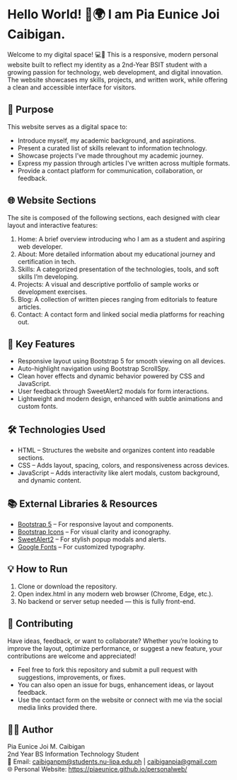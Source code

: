 # Hello World! 👋🌍 I am Pia Eunice Joi Caibigan.
Welcome to my digital space! 💻🩷 This is a responsive, modern personal website built to reflect my identity as a 2nd-Year BSIT student with a growing passion for technology, web development, and digital innovation. The website showcases my skills, projects, and written work, while offering a clean and accessible interface for visitors.

## 🚀 Purpose
This website serves as a digital space to:
- Introduce myself, my academic background, and aspirations.
- Present a curated list of skills relevant to information technology.
- Showcase projects I’ve made throughout my academic journey.
- Express my passion through articles I've written across multiple formats.
- Provide a contact platform for communication, collaboration, or feedback.

## 🌐 Website Sections
The site is composed of the following sections, each designed with clear layout and interactive features:
1. Home: A brief overview introducing who I am as a student and aspiring web developer.
2. About: More detailed information about my educational journey and certification in tech.
3. Skills: A categorized presentation of the technologies, tools, and soft skills I’m developing.
4. Projects: A visual and descriptive portfolio of sample works or development exercises.
5. Blog: A collection of written pieces ranging from editorials to feature articles.
6. Contact: A contact form and linked social media platforms for reaching out.

## 🌟 Key Features
- Responsive layout using Bootstrap 5 for smooth viewing on all devices.
- Auto-highlight navigation using Bootstrap ScrollSpy.
- Clean hover effects and dynamic behavior powered by CSS and JavaScript.
- User feedback through SweetAlert2 modals for form interactions.
- Lightweight and modern design, enhanced with subtle animations and custom fonts.

## 🛠️ Technologies Used
- HTML – Structures the website and organizes content into readable sections.
- CSS – Adds layout, spacing, colors, and responsiveness across devices.
- JavaScript – Adds interactivity like alert modals, custom background, and dynamic content.

## 📚 External Libraries & Resources
- [Bootstrap 5](https://getbootstrap.com/) – For responsive layout and components.
- [Bootstrap Icons](https://icons.getbootstrap.com/) – For visual clarity and iconography.
- [SweetAlert2](https://sweetalert2.github.io/) – For stylish popup modals and alerts.
- [Google Fonts](https://fonts.google.com/) – For customized typography.

## 💡 How to Run
1. Clone or download the repository.
2. Open index.html in any modern web browser (Chrome, Edge, etc.).
3. No backend or server setup needed — this is fully front-end.

## 🤝 Contributing
Have ideas, feedback, or want to collaborate? Whether you’re looking to improve the layout, optimize performance, or suggest a new feature, your contributions are welcome and appreciated!
- Feel free to fork this repository and submit a pull request with suggestions, improvements, or fixes.
- You can also open an issue for bugs, enhancement ideas, or layout feedback.
- Use the contact form on the website or connect with me via the social media links provided there.

## 🙋‍♀️ Author
Pia Eunice Joi M. Caibigan <br/>
2nd Year BS Information Technology Student <br/>
📧 Email: caibiganpm@students.nu-lipa.edu.ph | caibiganpia@gmail.com <br/>
🌐 Personal Website: https://piaeunice.github.io/personalweb/
